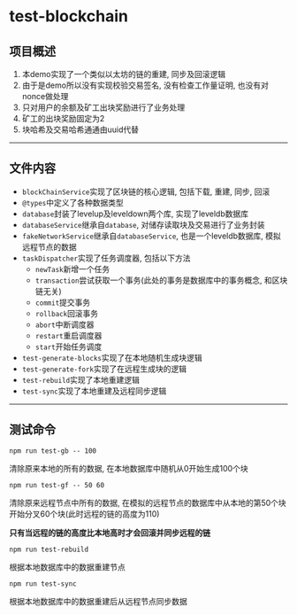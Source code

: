 # test-blockchain

## 项目概述

1. 本demo实现了一个类似以太坊的链的重建, 同步及回滚逻辑
1. 由于是demo所以没有实现校验交易签名, 没有检查工作量证明, 也没有对nonce做处理
1. 只对用户的余额及矿工出块奖励进行了业务处理
1. 矿工的出块奖励固定为2
1. 块哈希及交易哈希通通由uuid代替

---

## 文件内容

+ `blockChainService`实现了区块链的核心逻辑, 包括下载, 重建, 同步, 回滚
+ `@types`中定义了各种数据类型
+ `database`封装了levelup及leveldown两个库, 实现了leveldb数据库
+ `databaseService`继承自`database`, 对储存读取块及交易进行了业务封装
+ `fakeNetworkService`继承自`databaseService`, 也是一个leveldb数据库, 模拟远程节点的数据
+ `taskDispatcher`实现了任务调度器, 包括以下方法
    - `newTask`新增一个任务
    - `transaction`尝试获取一个事务(此处的事务是数据库中的事务概念, 和区块链无关)
    - `commit`提交事务
    - `rollback`回滚事务
    - `abort`中断调度器
    - `restart`重启调度器
    - `start`开始任务调度
+ `test-generate-blocks`实现了在本地随机生成块逻辑
+ `test-generate-fork`实现了在远程生成块的逻辑
+ `test-rebuild`实现了本地重建逻辑
+ `test-sync`实现了本地重建及远程同步逻辑

---

## 测试命令

```
npm run test-gb -- 100
```

清除原来本地的所有的数据, 在本地数据库中随机从0开始生成100个块

```
npm run test-gf -- 50 60
```

清除原来远程节点中所有的数据, 在模拟的远程节点的数据库中从本地的第50个块开始分叉60个块(此时远程的链的高度为110)

**只有当远程的链的高度比本地高时才会回滚并同步远程的链**

```
npm run test-rebuild
```

根据本地数据库中的数据重建节点

```
npm run test-sync
```

根据本地数据库中的数据重建后从远程节点同步数据

